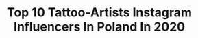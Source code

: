 ---
title: Top 10 Tattoo-Artists Instagram Influencers In Poland In 2020
description: >-
  Find top tattoo-artists Instagram influencers in Poland in 2020. Most popular hashtags: #tattoo #art #besttattoo #tattoos.
platform: Instagram
profiles:
  - username: "zszywka_tattooing"
    fullname: >-
      ▪️Joanna Litwin▪️
    location: "Poland"
    followers: 54799
    engagement: 447
    commentsToLikes: 0.014593
    id: ck14jz0mfmvvw0i19fss81lsg
    verified: false
    hashtags: "#black, #tattoodo, #smalltattoo, #polishtattoo"
  - username: "tattoozelenska"
    fullname: >-
      Kateryna Zelenska
    location: "Poland"
    followers: 71076
    engagement: 156
    commentsToLikes: 0.012004
    id: ck8t15a46ugos0j78wfesw176
    verified: false
    hashtags: "#color, #colortattoo, #owltattoo, #photography"
  - username: "juliaszewczykowska"
    fullname: >-
      Julia Szewczykowska
    location: "Poland"
    followers: 72300
    engagement: 250
    commentsToLikes: 0.006951
    id: ck0ud0vgdi2ug0i19tf2yyyh5
    verified: false
    hashtags: "#handtattoo, #rosetattoo, #acrylicpainting, #behance"
  - username: "ashimonster"
    fullname: >-
      𝕬𝖘𝖍𝖎 𝕸𝖔𝖓𝖘𝖙𝖊𝖗
    location: "Poland"
    followers: 7158
    engagement: 656
    commentsToLikes: 0.016486
    id: ck0u0at41t4060i194onjtnd3
    verified: false
    hashtags: "#gingerhair, #sensual, #ropes, #tattooedgirl"
  - username: "marat_gutikov"
    fullname: >-
      Marat Gutikov
    location: "Poland"
    followers: 33549
    engagement: 191
    commentsToLikes: 0.032512
    id: ck15tt5ynjrpp0i19ab2k8p9y
    verified: false
    hashtags: "#blackandgrey, #warszawa, #bruceleetattoo, #chuckydoll"
  - username: "gorajtattoo"
    fullname: >-
      Goraj Jarek
    location: "Poland"
    followers: 26353
    engagement: 265
    commentsToLikes: 0.029625
    id: ck5cgg6eios1s0i11i2lqqc6e
    verified: false
    hashtags: "#realistic, #warszawa, #art, #einstein"
  - username: "_gralinska"
    fullname: >-
      Maugosia Gralińska ⚡️ Tattoo
    location: "Poland"
    followers: 17476
    engagement: 375
    commentsToLikes: 0.005389
    id: ck5hk65zhhuxw0i117b76b3eq
    verified: false
    hashtags: "#portrait, #polishgirl, #obraz, #xtatts"
  - username: "nataszakura"
    fullname: >-
      natasza kura (spacemanifesto)
    location: "Poland"
    followers: 19713
    engagement: 337
    commentsToLikes: 0.009665
    id: ck0w6u6ddab9b0i19apg2wpni
    verified: false
    hashtags: "#toonme"
  - username: "u_genetattoo"
    fullname: >-
      U-Gene
    location: "Poland"
    followers: 81932
    engagement: 127
    commentsToLikes: 0.021667
    id: ck0tyv9gjo7ck0i19fnv15w8m
    verified: false
    hashtags: "#stayathome, #ugenetattoo, #voiceofinktattoostudio, #zidane"
  - username: "olie_siiz"
    fullname: >-
      ❈ 𝗢𝗹𝗶𝗲 𝗦𝗶𝗶𝘇 ❈
    location: "Poland"
    followers: 160692
    engagement: 324
    commentsToLikes: 0.008510
    id: ck5hk68ahhv2w0i11f5wa2oqs
    verified: false
    hashtags: "#irezumicollective, #neotraditionaltattooers, #tattooed, #womantattoo"
---
